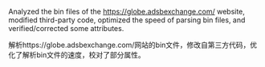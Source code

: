  Analyzed the bin files of the https://globe.adsbexchange.com/ website, modified third-party code, optimized the speed of parsing bin files, and verified/corrected some attributes.
 
 解析https://globe.adsbexchange.com/网站的bin文件，修改自第三方代码，优化了解析bin文件的速度，校对了部分属性。
